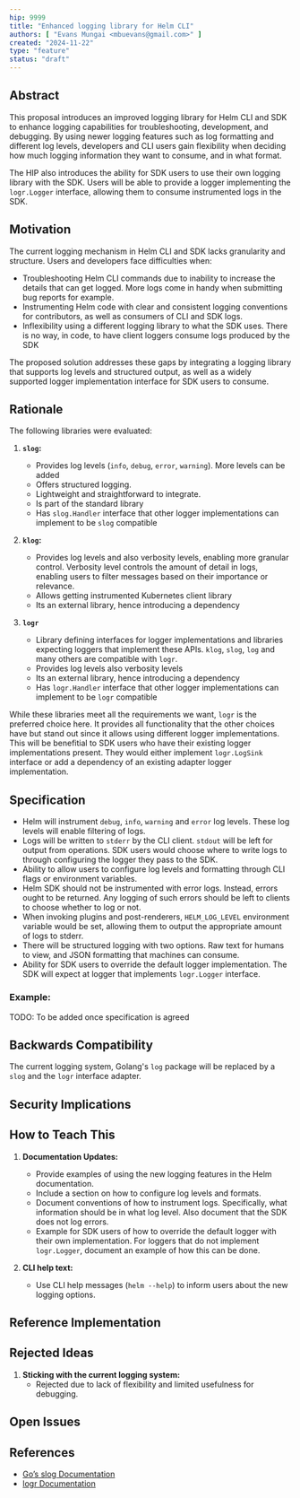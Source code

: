 ```yaml
---
hip: 9999
title: "Enhanced logging library for Helm CLI"
authors: [ "Evans Mungai <mbuevans@gmail.com>" ]
created: "2024-11-22"
type: "feature"
status: "draft"
---
```


## Abstract

This proposal introduces an improved logging library for Helm CLI and SDK to enhance logging capabilities for troubleshooting, development, and debugging. By using newer logging features such as log formatting and different log levels, developers and CLI users gain flexibility when deciding how much logging information they want to consume, and in what format.

The HIP also introduces the ability for SDK users to use their own logging library with the SDK. Users will be able to provide a logger implementing the `logr.Logger` interface, allowing them to consume instrumented logs in the SDK.

## Motivation

The current logging mechanism in Helm CLI and SDK lacks granularity and structure. Users and developers face difficulties when:

- Troubleshooting Helm CLI commands due to inability to increase the details that can get logged. More logs come in handy when submitting bug reports for example.
- Instrumenting Helm code with clear and consistent logging conventions for contributors, as well as consumers of CLI and SDK logs.
- Inflexibility using a different logging library to what the SDK uses. There is no way, in code, to have client loggers consume logs produced by the SDK

The proposed solution addresses these gaps by integrating a logging library that supports log levels and structured output, as well as a widely supported logger implementation interface for SDK users to consume.

## Rationale

The following libraries were evaluated:

1. **`slog`:**
   - Provides log levels (`info`, `debug`, `error`, `warning`). More levels can be added
   - Offers structured logging.
   - Lightweight and straightforward to integrate.
   - Is part of the standard library
   - Has `slog.Handler` interface that other logger implementations can implement to be `slog` compatible

2. **`klog`:**
   - Provides log levels and also verbosity levels, enabling more granular control. Verbosity level controls the amount of detail in logs, enabling users to filter messages based on their importance or relevance.
   - Allows getting instrumented Kubernetes client library
   - Its an external library, hence introducing a dependency

3. **`logr`**
   - Library defining interfaces for logger implementations and libraries expecting loggers that implement these APIs. `klog`, `slog`, `log` and many others are compatible with `logr`.
   - Provides log levels also verbosity levels
   - Its an external library, hence introducing a dependency
   - Has `logr.Handler` interface that other logger implementations can implement to be `logr` compatible

While these libraries meet all the requirements we want, `logr` is the preferred choice here. It provides all functionality that the other choices have but stand out since it allows using different logger implementations. This will be benefitial to SDK users who have their existing logger implementations present. They would either implement `logr.LogSink` interface or add a dependency of an existing adapter logger implementation.

## Specification

- Helm will instrument `debug`, `info`, `warning` and `error` log levels. These log levels will enable filtering of logs.
- Logs will be written to `stderr` by the CLI client. `stdout` will be left for output from operations. SDK users would choose where to write logs to through configuring the logger they pass to the SDK.
- Ability to allow users to configure log levels and formatting through CLI flags or environment variables.
- Helm SDK should not be instrumented with error logs. Instead, errors ought to be returned. Any logging of such errors should be left to clients to choose whether to log or not.
- When invoking plugins and post-renderers, `HELM_LOG_LEVEL` environment variable would be set, allowing them to output the appropriate amount of logs to stderr.
- There will be structured logging with two options. Raw text for humans to view, and JSON formatting that machines can consume.
- Ability for SDK users to override the default logger implementation. The SDK will expect at logger that implements `logr.Logger` interface.

### Example:

TODO: To be added once specification is agreed

## Backwards Compatibility

The current logging system, Golang's `log` package will be replaced by a `slog` and the `logr` interface adapter.

## Security Implications


## How to Teach This

1. **Documentation Updates:**
   - Provide examples of using the new logging features in the Helm documentation.
   - Include a section on how to configure log levels and formats.
   - Document conventions of how to instrument logs. Specifically, what information should be in what log level. Also document that the SDK does not log errors.
   - Example for SDK users of how to override the default logger with their own implementation. For loggers that do not implement `logr.Logger`, document an example of how this can be done.

2. **CLI help text:**
   - Use CLI help messages (`helm --help`) to inform users about the new logging options.

## Reference Implementation


## Rejected Ideas

1. **Sticking with the current logging system:**
   - Rejected due to lack of flexibility and limited usefulness for debugging.

## Open Issues


## References

- [Go’s slog Documentation](https://pkg.go.dev/log/slog)
- [logr Documentation](https://pkg.go.dev/github.com/go-logr/logr)
